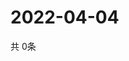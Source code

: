 # 2022-04-04
  共 0条

  <!-- BEGIN -->
  <!-- 最后更新时间Mon Apr 04 2022 09:06:38 GMT+0000 (Coordinated Universal Time) -->
  
  <!-- END -->
  
  